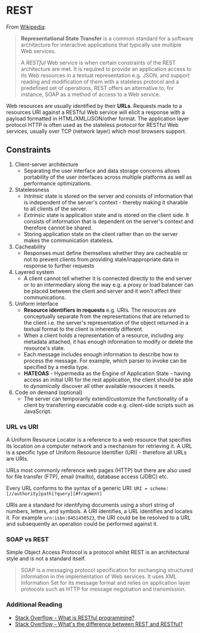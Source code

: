 # REST

From [Wikipedia](https://en.wikipedia.org/wiki/Representational_state_transfer):

> **Representational State Transfer** is a common standard for a software architecture for interactive applications that typically use multiple Web services.
>
> A _RESTful_ Web service is when certain constraints of the REST architecture are met. It is required to provide an application access to its Web resources in a textual representation e.g. JSON, and support reading and modification of them with a stateless protocol and a predefined set of operations. REST offers an alternative to, for instance, SOAP as a method of access to a Web service.

Web resources are usually identified by their **URLs**. Requests made to a resources URI against a RESTful Web service will elicit a response with a payload formatted in HTML/XML/JSON/other format. The application layer protocol HTTP is often used as the stateless protocol for RESTful Web services, usually over TCP (network layer) which most browsers support.

## Constraints

1. Client-server architecture
   * Separating the user interface and data storage concerns allows portability of the user interfaces across multiple platforms as well as performance optimizations.
2. Statelessness
   * _Intrinsic_ state is stored on the server and consists of information that is independent of the server's context - thereby making it sharable to all clients of the server.
   * _Extrinsic_ state is application state and is stored on the client side. It consists of information that is dependent on the server's context and therefore cannot be shared.
   * Storing application state on the client rather than on the server makes the communication stateless.
3. Cacheability
   * Responses must define themselves whether they are cacheable or not to prevent clients from providing stale/inappropriate data in response to further requests
4. Layered system
   * A client cannot tell whether it is connected directly to the end server or to an intermediary along the way e.g. a proxy or load balancer can be placed between the client and server and it won't affect their communications.
5. Uniform interface
   * **Resource identifiers in requests** e.g. URIs. The resources are conceptually separate from the representations that are returned to the client i.e. the server's representation of the object returned in a textual format to the client is inherently different.
   * When a client holds a representation of a resource, including any metadata attached, it has enough information to modify or delete the resource's state.
   * Each message includes enough information to describe how to process the message. For example, which parser to invoke can be specified by a media type.
   * **HATEOAS** - Hypermedia as the Engine of Application State - having access an initial URI for the rest application, the client should be able to _dynamically_ discover all other available resources it needs.
6. Code on demand (optional)
   * The server can temporarily extend/customize the functionality of a client by transferring executable code e.g. client-side scripts such as JavaScript.

### URL vs URI

A Uniform Resource Locator is a reference to a web resource that specifies its location on a computer network and a mechanism for retrieving it. A URL is a specific type of Uniform Resource Identifier (URI) - therefore all URLs are URIs.

URLs most commonly reference web pages (HTTP) but there are also used for file transfer (FTP), email (mailto), database access (JDBC) etc.

Every URL conforms to the syntax of a generic URI: `URI = scheme:[//authority]path[?query][#fragment]`

URIs are a standard for identifying documents using a short string of numbers, letters, and symbols. A URI identifies, a URL identifies and locates it. For example `urn:isbn:0451450523`, the URI could be be resolved to a URL and subsequently an operation could be performed against it.

### SOAP vs REST

Simple Object Access Protocol is a protocol whilst REST is an architectural style and is not a standard itself.

> SOAP is a messaging protocol specification for exchanging structured information in the implementation of Web services. It uses XML Information Set for its message format and relies on application layer protocols such as HTTP for message negotiation and transmission.

### Additional Reading

* [Stack Overflow - What is RESTful programming?](https://stackoverflow.com/questions/671118/what-exactly-is-restful-programming)
* [Stack Overflow - What's the difference between REST and RESTful?](https://stackoverflow.com/questions/1568834/whats-the-difference-between-rest-restful)
